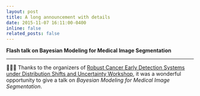 ```yaml
---
layout: post
title: A long announcement with details
date: 2015-11-07 16:11:00-0400
inline: false
related_posts: false
---
```


**Flash talk on Bayesian Modeling for Medical Image Segmentation**

---

&#127752;&#127752;&#127752; Thanks to the organizers of [Robust Cancer Early Detection Systems under Distribution Shifts and Uncertainty Workshop](https://www.c2d3.cam.ac.uk/events/robust-cancer-early-detection-systems-under-distribution-shifts-and-uncertainty-workshop), it was a wonderful opportunity to give a talk on *Bayesian Modeling for Medical Image Segmentation*.